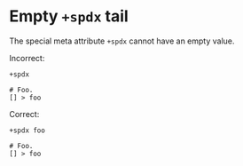 # Empty `+spdx` tail

The special meta attribute `+spdx` cannot have an empty value.

Incorrect:

```eo
+spdx

# Foo.
[] > foo
```

Correct:

```eo
+spdx foo

# Foo.
[] > foo
```
